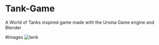 # Tank-Game
A World of Tanks inspired game made with the Ursina Game engine and Blender

#Images
![tenk](https://user-images.githubusercontent.com/61069716/160495633-705e421f-15ac-476c-bc60-a9a2473d9ba5.png)
